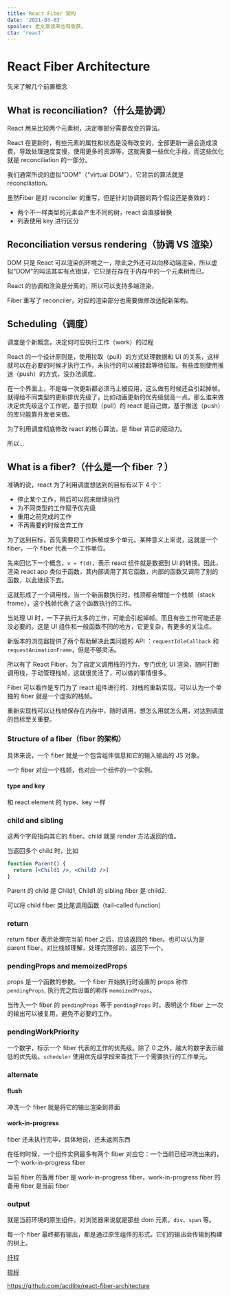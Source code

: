```yaml
---
title: React Fiber 架构
date: '2021-03-03'
spoiler: 老文章读来也有收获。
cta: 'react'
---
```


# React Fiber Architecture

先来了解几个前置概念

## What is reconciliation?（什么是协调）

React 用来比较两个元素树，决定哪部分需要改变的算法。

React 在更新时，有些元素的属性和状态是没有改变的，全部更新一遍会造成浪费，导致处理速度变慢，使用更多的资源等，这就需要一些优化手段，而这些优化就是 reconciliation 的一部分。

我们通常所说的虚拟"DOM"（"virtual DOM"），它背后的算法就是 reconciliation。

虽然Fiber 是对 reconciler 的重写，但是针对协调器的两个假设还是奏效的：
   * 两个不一样类型的元素会产生不同的树，react 会直接替换
   * 列表使用 key 进行区分

## Reconciliation versus rendering（协调 VS 渲染）

DOM 只是 React 可以渲染的环境之一，除此之外还可以向移动端渲染，所以虚拟"DOM"的叫法其实有点错误，它只是在存在于内存中的一个元素树而已。

React 的协调和渲染是分离的，所以可以支持多端渲染，

Fiber 重写了 reconciler，对应的渲染部分也需要做修改适配新架构。

## Scheduling（调度）

调度是个新概念，决定何时应执行工作（work）的过程

React 的一个设计原则是，使用拉取（pull）的方式处理数据和 UI 的关系，这样就可以在必要的时候才执行工作，未执行的可以被挂起等待拉取。有些库则使用推送（push）的方式，没办法调度。

在一个界面上，不是每一次更新都必须马上被应用，这么做有时候还会引起掉帧。就得给不同类型的更新排优先级了，比如动画更新的优先级就高一点。那么谁来做决定优先级这个工作呢，基于拉取（pull）的 react 是自己做，基于推送（push）的库只能靠开发者来做。

为了利用调度彻底修改 react 的核心算法，是 fiber 背后的驱动力。

所以...

## What is a fiber?（什么是一个 fiber ？）

准确的说，react 为了利用调度想达到的目标有以下 4 个：

   * 停止某个工作，稍后可以回来继续执行
   * 为不同类型的工作赋予优先级
   * 重用之前完成的工作
   * 不再需要的时候舍弃工作

为了达到目标，首先需要将工作拆解成多个单元。某种意义上来说，这就是一个 fiber，一个 fiber 代表一个工作单位。

先来回忆下一个概念，`v = f(d)`，表示 react 组件就是数据到 UI 的转换。因此，渲染 react app 类似于函数，其内部调用了其它函数，内部的函数又调用了别的函数，以此继续下去。

这就形成了一个调用栈，当一个新函数执行时，栈顶都会增加一个栈帧（stack frame），这个栈帧代表了这个函数执行的工作。

当处理 UI 时，一下子执行太多的工作，可能会引起掉帧。而且有些工作可能还是没必要的。这是 UI 组件和一般函数不同的地方，它更复杂，有更多的关注点。

新版本的浏览器提供了两个帮助解决此类问题的 API ：`requestIdleCallback` 和 `requestAnimationFrame`，但是不够灵活。

所以有了 React Fiber，为了自定义调用栈的行为，专门优化 UI 渲染，随时打断调用栈，手动管理栈帧，这就很灵活了，可以做的事情很多。

Fiber 可以看作是专门为了 react 组件进行的、对栈的重新实现。可以认为一个单独的 fiber 就是一个虚拟的栈帧。

重新实现栈可以让栈帧保存在内存中，随时调用，想怎么用就怎么用，对达到调度的目标至关重要。

### Structure of a fiber（fiber 的架构）

具体来说，一个 fiber 就是一个包含组件信息和它的输入输出的 JS 对象。

一个 fiber 对应一个栈帧，也对应一个组件的一个实例。

#### type and key

和 react element 的 type、key 一样

### child and sibling

这两个字段指向其它的 fiber。child 就是 render 方法返回的值。


当返回多个 child 时，比如

```jsx
function Parent() {
  return [<Child1 />, <Child2 />]
}
```

Parent 的 child 是 Child1, Child1 的 sibling fiber 是 child2.

可以将 child fiber 类比尾调用函数（tail-called function）

### return

return fiber 表示处理完当前 fiber 之后，应该返回的 fiber。也可以认为是 parent fiber。对比栈帧理解，处理完顶部的，返回下一个。


### pendingProps and memoizedProps

props 是一个函数的参数。一个 fiber 开始执行时设置的 props 称作 `pendingProps`, 执行完之后设置的称作 `memoizedProps`。

当传入一个 fiber 的 `pendingProps` 等于 `pendingProps` 时，表明这个 fiber 上一次的输出可以被复用，避免不必要的工作。

### pendingWorkPriority

一个数字，标示一个 fiber 代表的工作的优先级。除了 0 之外，越大的数字表示越低的优先级。`scheduler` 使用优先级字段来查找下一个需要执行的工作单元。

### alternate

#### flush

冲洗一个 fiber 就是将它的输出渲染到界面

#### work-in-progress

fiber 还未执行完毕，具体地说，还未返回东西


在任何时候，一个组件实例最多有两个 fiber 对应它：一个当前已经冲洗出来的，一个 work-in-progress fiber

当前 fiber 的备用 fiber 是 work-in-progress fiber，work-in-progress fiber 的备用 fiber 是当前 fiber

### output

就是当前环境的原生组件，对浏览器来说就是那些 dom 元素，`div`、`span` 等。

每一个 fiber 最终都有输出，都是通过原生组件的形式。它们的输出会传输到构建的树上。


[纤程](https://zh.wikipedia.org/wiki/%E7%BA%96%E7%A8%8B)

[排程](https://zh.wikipedia.org/wiki/%E6%8E%92%E7%A8%8B)

https://github.com/acdlite/react-fiber-architecture
